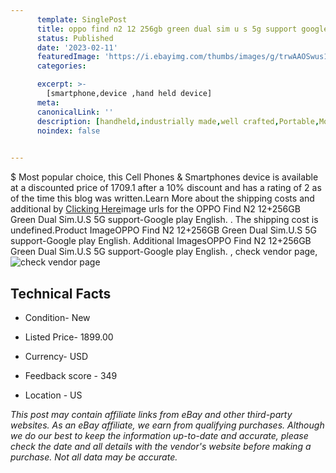 ```yaml
---
      template: SinglePost
      title: oppo find n2 12 256gb green dual sim u s 5g support google play english 
      status: Published
      date: '2023-02-11'
      featuredImage: 'https://i.ebayimg.com/thumbs/images/g/trwAAOSwus1jyKNN/s-l225.jpg'
      categories: 

      excerpt: >-
        [smartphone,device ,hand held device]
      meta:
      canonicalLink: ''
      description: [handheld,industrially made,well crafted,Portable,Mobile,Compact,Convenient,Lightweight,Maneuverable,Man-portable,Miniature,Carriable,Hand-held,Light,Holdable,Transportable,Mobile device,Pocket-sized,On-the-go,Wireless,Cordless,Compact size,Convenient size, smartphone,device ,hand held device]
      noindex: false

        
---
```

$
    Most popular choice, this Cell Phones & Smartphones device is available at a discounted price of 1709.1 after a 10% discount and has a rating of 2 as of the time this blog was written.Learn More about the shipping costs and additional by [Clicking Here](https://www.ebay.com/itm/165922524980?hash=item26a1c0cf34%3Ag%3AtrwAAOSwus1jyKNN&mkevt=1&mkcid=1&mkrid=711-53200-19255-0&campid=%253CePNCampaignId%253E&customid=%253CreferenceId%253E&toolid=10049)image urls for the OPPO Find N2 12+256GB Green Dual Sim.U.S 5G support-Google play English. . The shipping cost is undefined.Product ImageOPPO Find N2 12+256GB Green Dual Sim.U.S 5G support-Google play English. Additional ImagesOPPO Find N2 12+256GB Green Dual Sim.U.S 5G support-Google play English. , check vendor page, ![check vendor page](https://origin-galleryplus.ebayimg.com/ws/web/165922524980_2_0_1/225x225.jpg,https://origin-galleryplus.ebayimg.com/ws/web/165922524980_3_0_1/225x225.jpg,https://origin-galleryplus.ebayimg.com/ws/web/165922524980_4_0_1/225x225.jpg,https://origin-galleryplus.ebayimg.com/ws/web/165922524980_5_0_1/225x225.jpg,https://origin-galleryplus.ebayimg.com/ws/web/165922524980_6_0_1/225x225.jpg,https://origin-galleryplus.ebayimg.com/ws/web/165922524980_7_0_1/225x225.jpg,https://origin-galleryplus.ebayimg.com/ws/web/165922524980_8_0_1/225x225.jpg,https://origin-galleryplus.ebayimg.com/ws/web/165922524980_9_0_1/225x225.jpg,https://origin-galleryplus.ebayimg.com/ws/web/165922524980_10_0_1/225x225.jpg,https://origin-galleryplus.ebayimg.com/ws/web/165922524980_11_0_1/225x225.jpg,https://origin-galleryplus.ebayimg.com/ws/web/165922524980_12_0_1/225x225.jpg,https://origin-galleryplus.ebayimg.com/ws/web/165922524980_13_0_1/225x225.jpg,https://origin-galleryplus.ebayimg.com/ws/web/165922524980_14_0_1/225x225.jpg,https://origin-galleryplus.ebayimg.com/ws/web/165922524980_15_0_1/225x225.jpg,https://origin-galleryplus.ebayimg.com/ws/web/165922524980_16_0_1/225x225.jpg,https://origin-galleryplus.ebayimg.com/ws/web/165922524980_17_0_1/225x225.jpg,https://origin-galleryplus.ebayimg.com/ws/web/165922524980_18_0_1/225x225.jpg,https://origin-galleryplus.ebayimg.com/ws/web/165922524980_19_0_1/225x225.jpg)
    
    

 ## Technical Facts 



     
      

 - Condition- New 


      

 - Listed Price- 1899.00 


      

 - Currency- USD 


      

 - Feedback score - 349 


      

 - Location - US 


      
      

 *_This post may contain affiliate links from eBay and other third-party websites. As an eBay affiliate, we earn from qualifying purchases. Although we do our best to keep the information up-to-date and accurate, please check the date and all details with the vendor's website before making a purchase. Not all data may be accurate._*



    
    
    
    
    